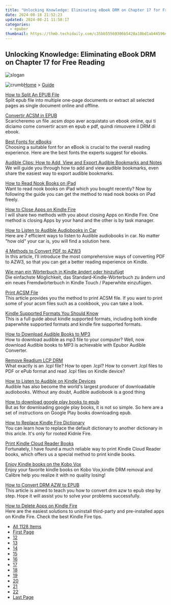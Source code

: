 ```yaml
---
title: "Unlocking Knowledge: Eliminating eBook DRM on Chapter 17 for Free Reading"
date: 2024-08-18 21:52:23
updated: 2024-08-21 11:58:17
categories:
  - epubor
thumbnail: https://thmb.techidaily.com/c35bb55569306b5428a10bd1ab44596d5c722993db7a19d5db6d527a1da8e1b4.png
---
```


## Unlocking Knowledge: Eliminating eBook DRM on Chapter 17 for Free Reading

![slogan](http://www.epubor.com/images/guide-banner-word.png)

![crumb](http://www.epubor.com/images/ol_home.png)[Home](https://tools.techidaily.com/epubor/products/) \> [Guide](https://tools.techidaily.com/epubor/products/)

[How to Split An EPUB File](https://tools.techidaily.com/epubor/products/)  
 Split epub file into multiple one-page documents or extract all selected pages as single document online and offline. 

[Convertir ACSM in EPUB](https://tools.techidaily.com/epubor/products/)  
 Scaricheremo un file .acsm dopo aver acquistato un ebook online, qui ti diciamo come convertir acsm en epub e pdf, quindi rimuovere il DRM di ebook.

[Best Fonts for eBooks](https://tools.techidaily.com/epubor/products/)  
 Choosing a suitable font for an eBook is crucial to the overall reading experience. Here are the best fonts the experts suggest for ebooks.

[Audible Clips: How to Add, View and Export Audible Bookmarks and Notes](https://tools.techidaily.com/epubor/products/)  
 We will guide you through how to add and view audible bookmarks, even share the easiest way to export audible bookmarks.

[How to Read Nook Books on iPad](https://tools.techidaily.com/epubor/products/)  
 Want to read nook books on iPad which you bought recently? Now by following the guide you can get the method to read nook books on iPad freely.

[How to Close Apps on Kindle Fire](https://tools.techidaily.com/epubor/products/)  
 I will share two methods with you about closing Apps on Kindle Fire. One method is closing Apps by your hand and the other is by task manager. 

[How to Listen to Audible Audiobooks in Car](https://tools.techidaily.com/epubor/products/)  
 Here are 7 efficient ways to listen to Audible audiobooks in car. No matter "how old" your car is, you will find a solution here.

[4 Methods to Convert PDF to AZW3](https://tools.techidaily.com/epubor/products/)  
 In this article, I’ll introduce the most comprehensive ways of converting PDF to AZW3, so that you can get a better reading experience on Kindle.

[Wie man ein Wörterbuch in Kindle ändert oder hinzufügt](https://tools.techidaily.com/epubor/products/)  
 Die einfachste Möglichkeit, das Standard-Kindle-Wörterbuch zu ändern und ein neues Fremdwörterbuch in Kindle Touch / Paperwhite einzufügen.

[Print ACSM File](https://tools.techidaily.com/epubor/products/)  
 This article provides you the method to print ACSM file. If you want to print some of your acsm files such as a cookbook, you can take a look.

[Kindle Supported Formats You Should Know](https://tools.techidaily.com/epubor/products/)  
 This is a full guide about kindle supported formats, including both kindle paperwhite supported formats and kindle fire supported formats.

[How to Download Audible Books to MP3](https://tools.techidaily.com/epubor/products/)  
 How to download audible as mp3 file to your computer? Well, now download Audible books to MP3 is achievable with Epubor Audible Converter.

[Remove Readium LCP DRM](https://tools.techidaily.com/epubor/products/)  
 What exactly is an .lcpl file? How to open .lcpl? How to convert .lcpl files to PDF or ePub format and read .lcpl files on Kindle device?

[How to Listen to Audible on Kindle Devices](https://tools.techidaily.com/epubor/products/)  
 Audible has also become the world's largest producer of downloadable audiobooks. Without any doubt, Audible audiobook is a good thing

[How to download google play books to epub](https://tools.techidaily.com/epubor/products/)  
 But as for downloading google play books, it is not so simple. So here are a set of instructions on Google Play books downloading epub.

[How to Replace Kindle Fire Dictionary](https://tools.techidaily.com/epubor/products/)  
 You can learn how to replace the default dictionary to another dictionary in this aricle. It's only for rooted Kidnle Fire.

[Print Kindle Cloud Reader Books](https://tools.techidaily.com/epubor/reader/)  
 Fortunately, I have found a much reliable way to print Kindle Cloud Reader books, which offers us a special method to print kindle books.

[Enjoy Kindle books on the Kobo Vox](https://tools.techidaily.com/epubor/products/)  
 Enjoy your favorite kindle books on Kobo Vox,kindle DRM removal and Calibre help you realize it with no quality losing!

[How to Convert DRM AZW to EPUB](https://tools.techidaily.com/epubor/products/)  
 This article is aimed to teach you how to convert drm azw to epub step by step. Hope it will assist you to solve your problems successfully.

[How to Delete Apps on Kindle Fire](https://tools.techidaily.com/epubor/products/)  
 Here are the easiest solutions to uninstall third-party and pre-installed apps on Kindle Fire. Check the best Kindle Fire tips.

* [All 1128 Items](https://tools.techidaily.com/epubor/products/)
* [First Page](https://tools.techidaily.com/epubor/products/)
* [12](https://tools.techidaily.com/epubor/products/)
* [13](https://tools.techidaily.com/epubor/products/)
* [14](https://tools.techidaily.com/epubor/products/)
* [15](https://tools.techidaily.com/epubor/products/)
* [16](https://tools.techidaily.com/epubor/products/)
* [17](https://tools.techidaily.com/epubor/products/)
* [18](https://tools.techidaily.com/epubor/products/)
* [19](https://tools.techidaily.com/epubor/products/)
* [20](https://tools.techidaily.com/epubor/products/)
* [21](https://tools.techidaily.com/epubor/products/)
* [22](https://tools.techidaily.com/epubor/products/)
* [Last Page](https://tools.techidaily.com/epubor/products/)

<ins class="adsbygoogle"
     style="display:block"
     data-ad-format="autorelaxed"
     data-ad-client="ca-pub-7571918770474297"
     data-ad-slot="1223367746"></ins>



<ins class="adsbygoogle"
     style="display:block"
     data-ad-client="ca-pub-7571918770474297"
     data-ad-slot="8358498916"
     data-ad-format="auto"
     data-full-width-responsive="true"></ins>
